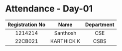# Attendance - Day-01

| Registration No | Name   | Department    |
| :---:   | :---: | :---: |
| 1214214 | Santhosh   | CSE   |
| 22CB021 | KARTHICK K   | CSBS   |
